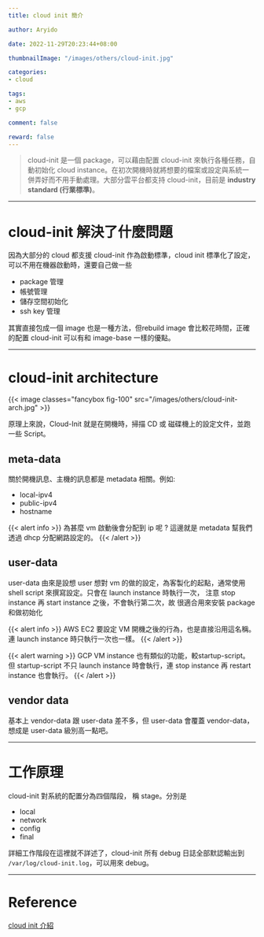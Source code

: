 ```yaml
---
title: cloud init 簡介

author: Aryido

date: 2022-11-29T20:23:44+08:00

thumbnailImage: "/images/others/cloud-init.jpg"

categories:
- cloud

tags:
- aws
- gcp

comment: false

reward: false
---
```

<!--BODY-->
> cloud-init 是一個 package，可以藉由配置 cloud-init 來執行各種任務，自動初始化 cloud instance。在初次開機時就將想要的檔案或設定與系統一併弄好而不用手動處理。大部分雲平台都支持 cloud-init，目前是 **industry standard (行業標準)**。

<!--more-->

---

# cloud-init 解決了什麼問題
因為大部分的 cloud 都支援 cloud-init 作為啟動標準，cloud init 標準化了設定，可以不用在機器啟動時，還要自己做一些
- package 管理
- 帳號管理
- 儲存空間初始化
- ssh key 管理

其實直接包成一個 image 也是一種方法，但rebuild image 會比較花時間，正確的配置 cloud-init 可以有和 image-base 一樣的優點。

---
# cloud-init architecture
{{< image classes="fancybox fig-100" src="/images/others/cloud-init-arch.jpg" >}}

原理上來說，Cloud-Init 就是在開機時，掃描 CD 或 磁碟機上的設定文件，並跑一些 Script。

## meta-data
關於開機訊息、主機的訊息都是 metadata 相關。例如:
- local-ipv4
- public-ipv4
- hostname

{{< alert info >}}
為甚麼 vm 啟動後會分配到 ip 呢 ? 這邊就是 metadata 幫我們透過 dhcp 分配網路設定的。
{{< /alert >}}

## user-data
user-data 由來是設想 user 想對 vm 的做的設定，為客製化的起點，通常使用 shell script 來撰寫設定。只會在 launch instance 時執行一次，
注意 stop instance 再 start instance 之後，不會執行第二次，故
很適合用來安裝 package 和做初始化

{{< alert info >}}
AWS EC2 要設定 VM 開機之後的行為，也是直接沿用這名稱。連 launch instance 時只執行一次也一樣。
{{< /alert >}}

{{< alert warning >}}
GCP VM instance 也有類似的功能，較startup-script。但 startup-script 不只 launch instance 時會執行，連 stop instance 再 restart instance 也會執行。
{{< /alert >}}

## vendor data
基本上 vendor-data 跟 user-data 差不多，但 user-data 會覆蓋 vendor-data，想成是 user-data 級別高一點吧。

---
# 工作原理
cloud-init 對系統的配置分為四個階段， 稱 stage。分別是
- local
- network
- config
- final

詳細工作階段在這裡就不詳述了，cloud-init 所有 debug 日誌全部默認輸出到 ```/var/log/cloud-init.log```，可以用來 debug。


---
# Reference
[cloud init 介紹](https://hackmd.io/@txLtb1_dT1eziDq4utYbqA/ryUSQD_wu#%E4%B8%80%E5%88%87%E8%B3%87%E6%96%99%E7%9A%84%E8%B5%B7%E9%BB%9E--metadata-)